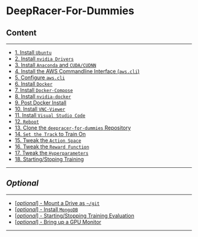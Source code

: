 # DeepRacer-For-Dummies

## **Content**

***

* [1. Install `Ubuntu`](./docs/install_ubuntu.md)
* [2. Install `nvidia Drivers`](./docs/install_nvidia_drivers.md)
* [3. Install `Anaconda` and `CUDA/CUDNN`](./docs/install_anaconda.md)
* [4. Install the AWS Commandline Interface (`aws.cli`)](./docs/install_aws_-_commandline_interface_(aws.cli).md)
* [5. Configure `aws.cli`](./docs/configure_aws.cli.md)
* [6. Install `Docker`](./docs/install_docker.md)
* [7. Install `Docker-Compose`](./docs/install_docker_compose.md)
* [8. Install `nvidia-docker`](./docs/install_nvidia__docker.md)
* [9. Post Docker Install](./docs/post_docker_install.md)
* [10. Install `VNC-Viewer`](./docs/install_vnc-viewer.md)
* [11. Install `Visual Studio Code`](./docs/install_visual_studio_code.md)
* [12. `Reboot`](#DeepRacer-For-Dummies)
* [13. Clone the `deepracer-for-dummies` Repository](./docs/clone_the_deepracer-for-dummies_repository.md)
* [14. `Set the Track` to Train On](./docs/set_the_track_to_train_on.md)
* [15. Tweak the `Action Space`](./docs/tweak_the_a_ction_space.md)
* [16. Tweak the `Reward Function`](./docs/tweak_the_reward_function.md)
* [17. Tweak the `Hyperparameters`](./docs/tweak_the_hyperparameters.md)
* [18. Starting/Stoping Training](./docs/starting-stopping_training.md)

***

## ***Optional***

***

* [\[*optional*\] - Mount a Drive as `~/git`](./docs/mount_drive.md)
* [\[*optional*\] - Install `MongoDB`](./docs/mongodb.md)
* [\[*optional*\] - Starting/Stopping Training Evaluation](./docs/starting-stopping_training_evaluation.md)
* [\[*optional*\] - Bring up a GPU Monitor](./docs/bring_up_the_gpu_monitor.md)

***
